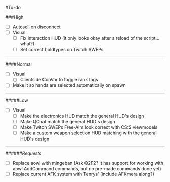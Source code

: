 #To-do

###High
- [ ] Autosell on disconnect
- [ ] Visual
    - [ ] Fix Interaction HUD (it only looks okay after a reload of the script... what?)
    - [ ] Set correct holdtypes on Twitch SWEPs
    
---
####Normal
- [ ] Visual
    - [ ] Clientside ConVar to toggle rank tags
- [ ] Make it so hands are selected automatically on spawn

---
#####Low
- [ ] Visual
    - [ ] Make the electronics HUD match the general HUD's design
    - [ ] Make QChat match the general HUD's design
    - [ ] Make Twitch SWEPs Free-Aim look correct with CS:S viewmodels
    - [ ] Make a custom weapon selection HUD matching with the general HUD's design

---
######*Requests*
- [ ] Replace aowl with mingeban (Ask Q2F2? It has support for working with aowl.AddCommand commands, but no pre-made commands done yet)
- [ ] Replace current AFK system with Tenrys' (include AFKmera along?)
